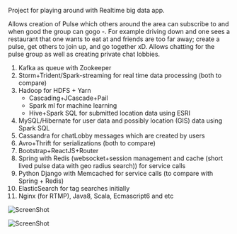 Project for playing around with Realtime big data app.

Allows creation of Pulse which others around the area can subscribe to and when good the group can gogo *-*. For example driving down and one sees a restaurant that one wants to eat at and friends are too far away; create a pulse, get others to join up, and go together xD. Allows chatting for the pulse group as well as creating private chat lobbies.

1. Kafka as queue with Zookeeper
2. Storm+Trident/Spark-streaming for real time data processing (both to compare)
3. Hadoop for HDFS + Yarn
   * Cascading+JCascade+Pail
   * Spark ml for machine learning
   * Hive+Spark SQL for submitted location data using ESRI
4. MySQL/Hibernate for user data and possibly location (GIS) data using Spark SQL
5. Cassandra for chatLobby messages which are created by users
6. Avro+Thrift for serializations (both to compare)
7. Bootstrap+ReactJS+Router
8. Spring with Redis (websocket+session management and cache (short lived pulse data with geo radius search)) for service calls
9. Python Django with Memcached for service calls (to compare with Spring + Redis)
10. ElasticSearch for tag searches initially
11. Nginx (for RTMP), Java8, Scala, Ecmascript6 and etc

![ScreenShot](https://github.com/JHKTruth/pulsing/blob/master/spring/nonsrc/ssChat.png?raw=true)


![ScreenShot](https://github.com/JHKTruth/pulsing/blob/master/spring/nonsrc/diagram.png?raw=true)
